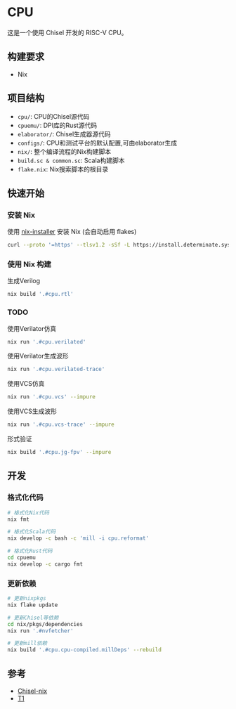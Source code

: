 # CPU

这是一个使用 Chisel 开发的 RISC-V CPU。

## 构建要求

- Nix

## 项目结构

- `cpu/`: CPU的Chisel源代码
- `cpuemu/`: DPI库的Rust源代码
- `elaborator/`: Chisel生成器源代码
- `configs/`: CPU和测试平台的默认配置,可由elaborator生成
- `nix/`: 整个编译流程的Nix构建脚本
- `build.sc & common.sc`: Scala构建脚本
- `flake.nix`: Nix搜索脚本的根目录

## 快速开始

### 安装 Nix

使用 [nix-installer](https://github.com/DeterminateSystems/nix-installer) 安装 Nix (会自动启用 flakes)
   ```bash
   curl --proto '=https' --tlsv1.2 -sSf -L https://install.determinate.systems/nix | sh -s -- install
   ```

### 使用 Nix 构建

生成Verilog
```bash
nix build '.#cpu.rtl'
```

### TODO
使用Verilator仿真
```bash
nix run '.#cpu.verilated'
```

使用Verilator生成波形
```bash
nix run '.#cpu.verilated-trace'
```

使用VCS仿真
```bash
nix run '.#cpu.vcs' --impure
```

使用VCS生成波形
```bash
nix run '.#cpu.vcs-trace' --impure
```

形式验证
```bash
nix build '.#cpu.jg-fpv' --impure
```

## 开发

### 格式化代码
```bash
# 格式化Nix代码
nix fmt

# 格式化Scala代码
nix develop -c bash -c 'mill -i cpu.reformat'

# 格式化Rust代码
cd cpuemu
nix develop -c cargo fmt
```

### 更新依赖
```bash
# 更新nixpkgs
nix flake update

# 更新Chisel等依赖
cd nix/pkgs/dependencies
nix run '.#nvfetcher'

# 更新mill依赖
nix build '.#cpu.cpu-compiled.millDeps' --rebuild
```

## 参考

- [Chisel-nix](https://github.com/chipsalliance/chisel-nix)
- [T1](https://github.com/chipsalliance/t1)


